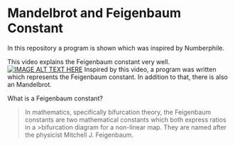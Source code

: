 # Mandelbrot and Feigenbaum Constant
In this repository a program is shown which was inspired by Numberphile.


This video explains the Feigenbaum constant very well. 
[![IMAGE ALT TEXT HERE](https://img.youtube.com/vi/ETrYE4MdoLQ/0.jpg)](https://www.youtube.com/watch?v=ETrYE4MdoLQ)
Inspired by this video, a program was written which represents the Feigenbaum constant. In addition to that, there is also an Mandelbrot.


What is a Feigenbaum constant?
>In mathematics, specifically bifurcation theory, the Feigenbaum constants are two mathematical constants which both express ratios in a >bifurcation diagram for a non-linear map. They are named after the physicist Mitchell J. Feigenbaum.

